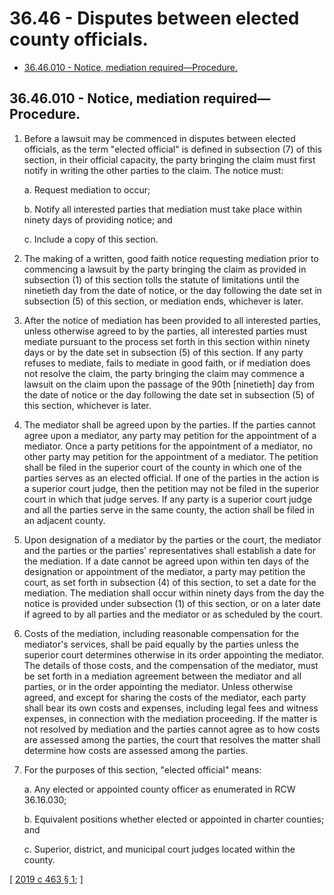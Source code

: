 # 36.46 - Disputes between elected county officials.
* [36.46.010 - Notice, mediation required—Procedure.](#3646010---notice-mediation-requiredprocedure)
## 36.46.010 - Notice, mediation required—Procedure.
1. Before a lawsuit may be commenced in disputes between elected officials, as the term "elected official" is defined in subsection (7) of this section, in their official capacity, the party bringing the claim must first notify in writing the other parties to the claim. The notice must:

   a. Request mediation to occur;

   b. Notify all interested parties that mediation must take place within ninety days of providing notice; and

   c. Include a copy of this section.

2. The making of a written, good faith notice requesting mediation prior to commencing a lawsuit by the party bringing the claim as provided in subsection (1) of this section tolls the statute of limitations until the ninetieth day from the date of notice, or the day following the date set in subsection (5) of this section, or mediation ends, whichever is later.

3. After the notice of mediation has been provided to all interested parties, unless otherwise agreed to by the parties, all interested parties must mediate pursuant to the process set forth in this section within ninety days or by the date set in subsection (5) of this section. If any party refuses to mediate, fails to mediate in good faith, or if mediation does not resolve the claim, the party bringing the claim may commence a lawsuit on the claim upon the passage of the 90th [ninetieth] day from the date of notice or the day following the date set in subsection (5) of this section, whichever is later.

4. The mediator shall be agreed upon by the parties. If the parties cannot agree upon a mediator, any party may petition for the appointment of a mediator. Once a party petitions for the appointment of a mediator, no other party may petition for the appointment of a mediator. The petition shall be filed in the superior court of the county in which one of the parties serves as an elected official. If one of the parties in the action is a superior court judge, then the petition may not be filed in the superior court in which that judge serves. If any party is a superior court judge and all the parties serve in the same county, the action shall be filed in an adjacent county.

5. Upon designation of a mediator by the parties or the court, the mediator and the parties or the parties' representatives shall establish a date for the mediation. If a date cannot be agreed upon within ten days of the designation or appointment of the mediator, a party may petition the court, as set forth in subsection (4) of this section, to set a date for the mediation. The mediation shall occur within ninety days from the day the notice is provided under subsection (1) of this section, or on a later date if agreed to by all parties and the mediator or as scheduled by the court.

6. Costs of the mediation, including reasonable compensation for the mediator's services, shall be paid equally by the parties unless the superior court determines otherwise in its order appointing the mediator. The details of those costs, and the compensation of the mediator, must be set forth in a mediation agreement between the mediator and all parties, or in the order appointing the mediator. Unless otherwise agreed, and except for sharing the costs of the mediator, each party shall bear its own costs and expenses, including legal fees and witness expenses, in connection with the mediation proceeding. If the matter is not resolved by mediation and the parties cannot agree as to how costs are assessed among the parties, the court that resolves the matter shall determine how costs are assessed among the parties.

7. For the purposes of this section, "elected official" means:

   a. Any elected or appointed county officer as enumerated in RCW 36.16.030;

   b. Equivalent positions whether elected or appointed in charter counties; and

   c. Superior, district, and municipal court judges located within the county.

\[ [2019 c 463 § 1](http://lawfilesext.leg.wa.gov/biennium/2019-20/Pdf/Bills/Session%20Laws/Senate/5560-S.SL.pdf?cite=2019%20c%20463%20§%201); \]

